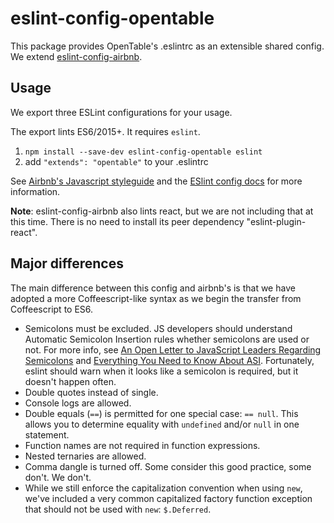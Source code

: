 # eslint-config-opentable

This package provides OpenTable's .eslintrc as an extensible shared config. We extend [eslint-config-airbnb](https://www.npmjs.com/package/eslint-config-airbnb).

## Usage

We export three ESLint configurations for your usage.

The export lints ES6/2015+. It requires `eslint`.

1. `npm install --save-dev eslint-config-opentable eslint`
2. add `"extends": "opentable"` to your .eslintrc

See [Airbnb's Javascript styleguide](https://github.com/airbnb/javascript) and
the [ESlint config docs](http://eslint.org/docs/user-guide/configuring#extending-configuration-files)
for more information.

**Note**: eslint-config-airbnb also lints react, but we are not including that at this time.
There is no need to install its peer dependency "eslint-plugin-react".

## Major differences

The main difference between this config and airbnb's is that we have adopted
a more Coffeescript-like syntax as we begin the transfer from Coffeescript to ES6.

- Semicolons must be excluded. JS developers should understand Automatic Semicolon Insertion rules whether semicolons are used or not.
  For more info, see [An Open Letter to JavaScript Leaders Regarding Semicolons](http://blog.izs.me/post/2353458699/an-open-letter-to-javascript-leaders-regarding)
  and [Everything You Need to Know About ASI](http://inimino.org/~inimino/blog/javascript_semicolon).
  Fortunately, eslint should warn when it looks like a semicolon is required, but it doesn't happen often.
- Double quotes instead of single.
- Console logs are allowed.
- Double equals (`==`) is permitted for one special case: `== null`. This allows you to determine equality with `undefined` and/or `null` in one statement.
- Function names are not required in function expressions.
- Nested ternaries are allowed.
- Comma dangle is turned off. Some consider this good practice, some don't. We don't.
- While we still enforce the capitalization convention when using `new`, we've included a very common capitalized factory function exception that should not be used with `new`: `$.Deferred`.
